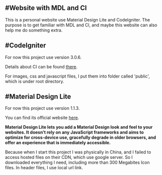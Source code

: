 #Website with MDL and CI
---
This is a personal website use Material Design Lite and CodeIgniter. The purpose is to get familiar with MDL and CI, and maybe this website can also help me do something extra.




#CodeIgniter
---
For now this project use version 3.0.6.

Details about CI can be found [there](https://www.codeigniter.com/).

For images, css and javascript files, I put them into folder called 'public', which is under root directory.




#Material Design Lite
---
For now this project use version 1.1.3.

You can find its official website [here](https://getmdl.io/).

**Material Design Lite lets you add a Material Design look and feel to your websites. It doesn’t rely on any JavaScript frameworks and aims to optimize for cross-device use, gracefully degrade in older browsers, and offer an experience that is immediately accessible.**


Because when I start this project I was physically in China, and I failed to access hosted files on their CDN, which use google server. So I downloaded everything I need, including more than 300 Megabites Icon files. In header files, I use local url link.